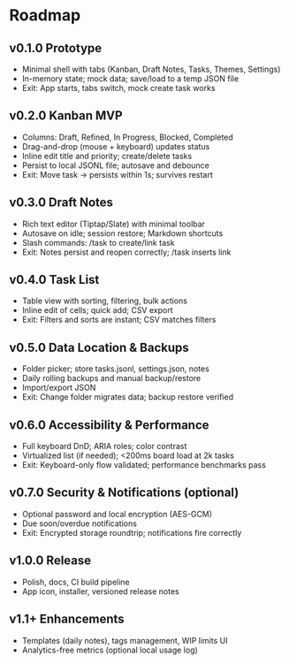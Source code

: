 # Roadmap

## v0.1.0 Prototype
- Minimal shell with tabs (Kanban, Draft Notes, Tasks, Themes, Settings)
- In-memory state; mock data; save/load to a temp JSON file
- Exit: App starts, tabs switch, mock create task works

## v0.2.0 Kanban MVP
- Columns: Draft, Refined, In Progress, Blocked, Completed
- Drag-and-drop (mouse + keyboard) updates status
- Inline edit title and priority; create/delete tasks
- Persist to local JSONL file; autosave and debounce
- Exit: Move task -> persists within 1s; survives restart

## v0.3.0 Draft Notes
- Rich text editor (Tiptap/Slate) with minimal toolbar
- Autosave on idle; session restore; Markdown shortcuts
- Slash commands: /task to create/link task
- Exit: Notes persist and reopen correctly; /task inserts link

## v0.4.0 Task List
- Table view with sorting, filtering, bulk actions
- Inline edit of cells; quick add; CSV export
- Exit: Filters and sorts are instant; CSV matches filters

## v0.5.0 Data Location & Backups
- Folder picker; store tasks.jsonl, settings.json, notes
- Daily rolling backups and manual backup/restore
- Import/export JSON
- Exit: Change folder migrates data; backup restore verified

## v0.6.0 Accessibility & Performance
- Full keyboard DnD; ARIA roles; color contrast
- Virtualized list (if needed); <200ms board load at 2k tasks
- Exit: Keyboard-only flow validated; performance benchmarks pass

## v0.7.0 Security & Notifications (optional)
- Optional password and local encryption (AES-GCM)
- Due soon/overdue notifications
- Exit: Encrypted storage roundtrip; notifications fire correctly

## v1.0.0 Release
- Polish, docs, CI build pipeline
- App icon, installer, versioned release notes

## v1.1+ Enhancements
- Templates (daily notes), tags management, WIP limits UI
- Analytics-free metrics (optional local usage log)
